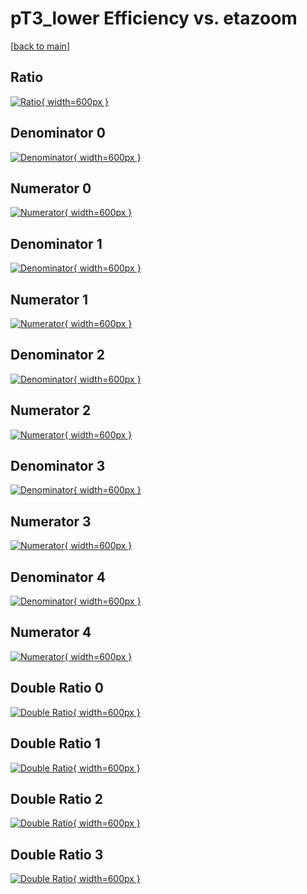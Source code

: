 # pT3_lower Efficiency vs. etazoom

[[back to main](./)]



## Ratio

[![Ratio](../mtv/var/pT3_lower_vtr_11_-1_eff_etazoom.png){ width=600px }](../mtv/var/pT3_lower_vtr_11_-1_eff_etazoom.pdf)

## Denominator 0

[![Denominator](../mtv/den/pT3_lower_vtr_11_-1_eff_etazoom_den0.png){ width=600px }](../mtv/den/pT3_lower_vtr_11_-1_eff_etazoom_den0.pdf)

## Numerator 0

[![Numerator](../mtv/num/pT3_lower_vtr_11_-1_eff_etazoom_num0.png){ width=600px }](../mtv/num/pT3_lower_vtr_11_-1_eff_etazoom_num0.pdf)

## Denominator 1

[![Denominator](../mtv/den/pT3_lower_vtr_11_-1_eff_etazoom_den1.png){ width=600px }](../mtv/den/pT3_lower_vtr_11_-1_eff_etazoom_den1.pdf)

## Numerator 1

[![Numerator](../mtv/num/pT3_lower_vtr_11_-1_eff_etazoom_num1.png){ width=600px }](../mtv/num/pT3_lower_vtr_11_-1_eff_etazoom_num1.pdf)

## Denominator 2

[![Denominator](../mtv/den/pT3_lower_vtr_11_-1_eff_etazoom_den2.png){ width=600px }](../mtv/den/pT3_lower_vtr_11_-1_eff_etazoom_den2.pdf)

## Numerator 2

[![Numerator](../mtv/num/pT3_lower_vtr_11_-1_eff_etazoom_num2.png){ width=600px }](../mtv/num/pT3_lower_vtr_11_-1_eff_etazoom_num2.pdf)

## Denominator 3

[![Denominator](../mtv/den/pT3_lower_vtr_11_-1_eff_etazoom_den3.png){ width=600px }](../mtv/den/pT3_lower_vtr_11_-1_eff_etazoom_den3.pdf)

## Numerator 3

[![Numerator](../mtv/num/pT3_lower_vtr_11_-1_eff_etazoom_num3.png){ width=600px }](../mtv/num/pT3_lower_vtr_11_-1_eff_etazoom_num3.pdf)

## Denominator 4

[![Denominator](../mtv/den/pT3_lower_vtr_11_-1_eff_etazoom_den4.png){ width=600px }](../mtv/den/pT3_lower_vtr_11_-1_eff_etazoom_den4.pdf)

## Numerator 4

[![Numerator](../mtv/num/pT3_lower_vtr_11_-1_eff_etazoom_num4.png){ width=600px }](../mtv/num/pT3_lower_vtr_11_-1_eff_etazoom_num4.pdf)

## Double Ratio 0

[![Double Ratio](../mtv/ratio/pT3_lower_vtr_11_-1_eff_etazoom_ratio0.png){ width=600px }](../mtv/ratio/pT3_lower_vtr_11_-1_eff_etazoom_ratio0.pdf)

## Double Ratio 1

[![Double Ratio](../mtv/ratio/pT3_lower_vtr_11_-1_eff_etazoom_ratio1.png){ width=600px }](../mtv/ratio/pT3_lower_vtr_11_-1_eff_etazoom_ratio1.pdf)

## Double Ratio 2

[![Double Ratio](../mtv/ratio/pT3_lower_vtr_11_-1_eff_etazoom_ratio2.png){ width=600px }](../mtv/ratio/pT3_lower_vtr_11_-1_eff_etazoom_ratio2.pdf)

## Double Ratio 3

[![Double Ratio](../mtv/ratio/pT3_lower_vtr_11_-1_eff_etazoom_ratio3.png){ width=600px }](../mtv/ratio/pT3_lower_vtr_11_-1_eff_etazoom_ratio3.pdf)


